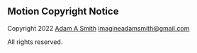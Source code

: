 ## Motion Copyright Notice

Copyright 2022 [Adam A Smith](https://github.com/imaginate) <imagineadamsmith@gmail.com>

All rights reserved.
